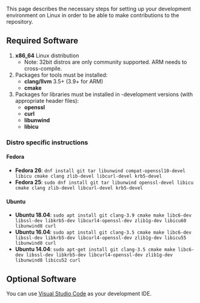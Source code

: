 This page describes the necessary steps for setting up your development environment on Linux in order to be able to make contributions to the repository.

## Required Software

1. **x86_64** Linux distribution
    * Note: 32bit distros are only community supported. ARM needs to cross-compile.
2. Packages for tools must be installed:
    * **clang/llvm** 3.5+ (3.9+ for ARM)
    * **cmake**
3. Packages for libraries must be installed in -development versions (with appropriate header files):
    * **openssl**
    * **curl**
    * **libunwind**
    * **libicu**

### Distro specific instructions

#### Fedora

* **Fedora 26**: `dnf install git tar libunwind compat-openssl10-devel libicu cmake clang zlib-devel libcurl-devel krb5-devel`
* **Fedora 25**: `sudo dnf install git tar libunwind openssl-devel libicu cmake clang zlib-devel libcurl-devel krb5-devel`

#### Ubuntu

* **Ubuntu 18.04**: `sudo apt install git clang-3.9 cmake make libc6-dev libssl-dev libkrb5-dev libcurl4-openssl-dev zlib1g-dev libicu60 libunwind8 curl`
* **Ubuntu 16.04**: `sudo apt install git clang-3.5 cmake make libc6-dev libssl-dev libkrb5-dev libcurl4-openssl-dev zlib1g-dev libicu55 libunwind8 curl`
* **Ubuntu 14.04**: `sudo apt-get install git clang-3.5 cmake make libc6-dev libssl-dev libkrb5-dev libcurl4-openssl-dev zlib1g-dev libunwind8 libicu52 curl`

## Optional Software

You can use [Visual Studio Code](https://code.visualstudio.com/) as your development IDE.
